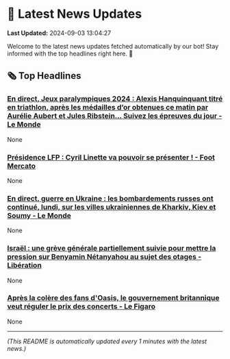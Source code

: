 # 📰 Latest News Updates
**Last Updated:** 2024-09-03 13:04:27

Welcome to the latest news updates fetched automatically by our bot! Stay informed with the top headlines right here. 🚀

## 🗞️ Top Headlines

### [En direct, Jeux paralympiques 2024 : Alexis Hanquinquant titré en triathlon, après les médailles d’or obtenues ce matin par Aurélie Aubert et Jules Ribstein... Suivez les épreuves du jour - Le Monde](https://news.google.com/rss/articles/CBMipAJBVV95cUxQbEdSZWhRbC1INmt5TVlob1V1UzIzblJOWjRkbVlKOEFmZmZtc01yeUhubXdCeDh2cVJ1RDZtYkFmblJCSmZrZmxaRFBFYl93cWRhNDJJelMyb2xjcnRjdkcwOHNZdjJBWUpEVktaaW5uUjh2Y3N3cmFURmNULW5mVE5aa19VUU1lOWhwQkVJYmYtODROcGJhRjJ2aWxOVkx3VmtieWpkUnBPVW5CaDB4Q0FVYjR1SXBmQU1IMXN1c2YxSWdfUlJVdHEtTktWOW5LUWxVMTE3cjk2ODRyakx1ZnFyRmtrODRBU1lNT2M4bmVBSjhSSTRZNXNXdm5IZFZqZllCeE5odzZMR1l6dFd4TTRGeG16VHdIVjFjelRXdUc0WkVM?oc=5)
None

### [Présidence LFP : Cyril Linette va pouvoir se présenter ! - Foot Mercato](https://news.google.com/rss/articles/CBMiowFBVV95cUxOWTR0Z1NxYVN0UVI5M0d1eUU5YWtFU0JTS2ptSENiWUo0a0VBb0k5clc1ZGZ5ZGRSSEZCZTB0S24yNUZXaGtab3daVGVlVjBqM3RlSDdoNmdfU0locXRPb1BRcUJUbkxKWjhqSDdtOEJyT0htS3lsNE9EaGtqXzZEajlTU2hsUk4wcU9ySjYtNUYwb1R4THBHNXRkWjEyQmtlYl80?oc=5)
None

### [En direct, guerre en Ukraine : les bombardements russes ont continué, lundi, sur les villes ukrainiennes de Kharkiv, Kiev et Soumy - Le Monde](https://news.google.com/rss/articles/CBMioAJBVV95cUxPSGNRT2w4cEhiTlN2enJlOE96RzRlM25nVXZBRzhRRHZkTERsTFNvVGNkbGxhVS1hTk04QU5hNy1qTmlJSkliU3J0YjgxSEtoeEVaSk50RTctNzhNT21BZmFwcDR0X0FoUF80c2ZKa2JBenhjSDV6ZzlpYlRBYmtpNUd6Nmdla1Y0VHJ2Q3ZqMmNEWkFtN3ZxUVFRcW5FQ2pnd0V5N1lEMzdKcDN4cy1ieFdzOGM2UGJ1cEZBVFJCTDE1YWd0NG0yZ0xfZ3VtZzczUkxaNWhQemlyaWdPbTlReW9LaU5qSEN4YXZ6bnNYc0hjLWZMVWxpaHZVbE5QNHpVQ0tOUHJTV1JKQTFJd0hkS1JDdFJhOGpSUGhlaTQzamo?oc=5)
None

### [Israël : une grève générale partiellement suivie pour mettre la pression sur Benyamin Nétanyahou au sujet des otages - Libération](https://news.google.com/rss/articles/CBMinwJBVV95cUxORG1LM1pjbS12SHY5c0NqVlc5MzZ2WTVsM25yR3dUc1JXZDRxSTlKY3BvYU5wb3VUVktQRFhWNzFjMEdlV05fR2JnTW1CeUg1c2RBZGZmZzNKU0dtQ3FRNE9lSXNUbnJBZWZMQzBrckMyY0RvMXhNM3QzY194bmVxenFaTWY0LVZJVWpDWEExN1lPM3dFWk5DSWJCcVlqTmVVTTQ3Nm9vU0Fuck9KZHE4Tm54eURTRS1VMGFIeU1KUU9lYjB3d1ROemxhSlJfeW9Tc2VEXzBQemotcWFpelh5VXhjLVU0WWNBa0VKblN0Y3FEblM1b0tMQzBJbVdyS2NUNVpDTGNSRDM1OTJUeC1QaGp6TWQwVUVhMm5LWmtSMA?oc=5)
None

### [Après la colère des fans d'Oasis, le gouvernement britannique veut réguler le prix des concerts - Le Figaro](https://news.google.com/rss/articles/CBMi0wFBVV95cUxNRHlKVkVXcndsdkR4VENpbmlfVjhnbkhnV1hNb0lLNHNULTFwbWNLYkk1RXhDMkRUem1sQ29JT2tNT0RucmNneUdRWE8ya3laMmlVenU4aFpBNlRsNGc0NVMyUlFWLVo4M0pIWV9kQVlFMU92QVEwUE9TR3NoNXFXM0dUQVh2bms1VXVvS0dRQ2pONHQyd0g2UXlMQ0VkWTJCcktNMmRqNHlBcWJxeXQya2UxZGphcnBTR3FoRVVGT0luVEJONjJNaFFPSEYyQldzUFdN?oc=5)
None

---
*(This README is automatically updated every 1 minutes with the latest news.)*
